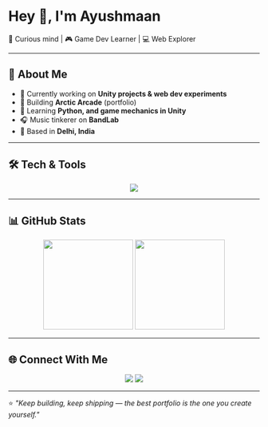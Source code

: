 # Hey 👋, I'm Ayushmaan  

🌌 Curious mind | 🎮 Game Dev Learner | 💻 Web Explorer  

---

## 🚀 About Me
- 🔭 Currently working on **Unity projects & web dev experiments**  
- 🎨 Building **Arctic Arcade** (portfolio)  
- 🌱 Learning **Python, and game mechanics in Unity**  
- 🎧 Music tinkerer on **BandLab**  
- 📍 Based in **Delhi, India**  

---

## 🛠️ Tech & Tools
<p align="center">
  <img src="https://skillicons.dev/icons?i=unity,cs,py,html,css,js,react,tailwind,git,github,vscode" />
</p>

---

## 📊 GitHub Stats
<p align="center">
  <img src="https://github-readme-stats.vercel.app/api?username=thelordicy&show_icons=true&theme=tokyonight" height="180em" />
  <img src="https://github-readme-stats.vercel.app/api/top-langs/?username=thelordicy&layout=compact&theme=tokyonight" height="180em" />
</p>

---

## 🌐 Connect With Me
<p align="center">
  <a href="https://github.com/thelordicy"><img src="https://img.shields.io/badge/GitHub-000?style=for-the-badge&logo=github" /></a>
  <a href="https://x.com/TheLordIcy"><img src="https://img.shields.io/badge/Twitter-1DA1F2?style=for-the-badge&logo=twitter&logoColor=white" /></a>
</p>

---

⭐ *"Keep building, keep shipping — the best portfolio is the one you create yourself."*  
